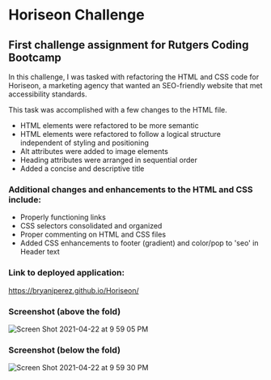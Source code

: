 # Horiseon Challenge

## First challenge assignment for Rutgers Coding Bootcamp

In this challenge, I was tasked with refactoring the HTML and CSS code for Horiseon, a marketing agency that wanted an SEO-friendly website that met accessibility standards.

This task was accomplished with a few changes to the HTML file.

- HTML elements were refactored to be more semantic
- HTML elements were refactored to follow a logical structure independent of styling and positioning
- Alt attributes were added to image elements
- Heading attributes were arranged in sequential order
- Added a concise and descriptive title

### Additional changes and enhancements to the HTML and CSS include:

- Properly functioning links
- CSS selectors consolidated and organized
- Proper commenting on HTML and CSS files
- Added CSS enhancements to footer (gradient) and color/pop to 'seo' in Header text

### Link to deployed application:

https://bryanjperez.github.io/Horiseon/

### Screenshot (above the fold)

![Screen Shot 2021-04-22 at 9 59 05 PM](https://user-images.githubusercontent.com/79334697/115808082-cd154d00-a3b7-11eb-9e55-278be6647c00.png)

### Screenshot (below the fold)

![Screen Shot 2021-04-22 at 9 59 30 PM](https://user-images.githubusercontent.com/79334697/115808100-d4d4f180-a3b7-11eb-87b5-bcfcb520b40c.png)
